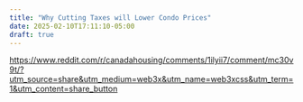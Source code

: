 ```yaml
---
title: "Why Cutting Taxes will Lower Condo Prices"
date: 2025-02-10T17:11:10-05:00
draft: true
---
```


https://www.reddit.com/r/canadahousing/comments/1ilyii7/comment/mc30v9t/?utm_source=share&utm_medium=web3x&utm_name=web3xcss&utm_term=1&utm_content=share_button
